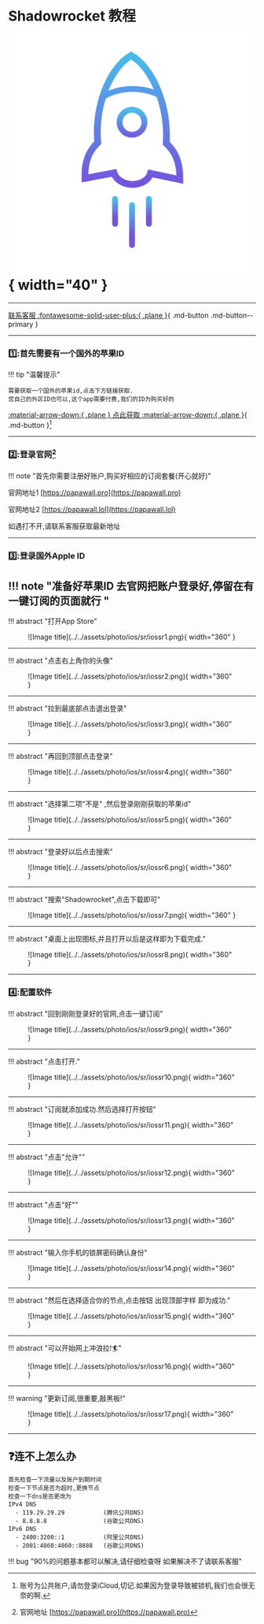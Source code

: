 # Shadowrocket 教程![Image title](../../assets/photo/ios/sr/srlogo.jpg){ width="40" }
---

[联系客服 :fontawesome-solid-user-plus:{ .plane }](../../chat.html){ .md-button .md-button--primary }

---

### 1️⃣:首先需要有一个国外的苹果ID
!!! tip "温馨提示"
    
    需要获取一个国外的苹果id,点击下方链接获取.
    您自己的外区ID也可以,这个app需要付费,我们的ID为购买好的
    
[:material-arrow-down:{ .plane } 点此获取 :material-arrow-down:{ .plane }](https://shop.papawall.cc/buy/1){ .md-button }[^1] 

---

### 2️⃣:登录官网[^2] 

!!! note "首先你需要注册好账户,购买好相应的订阅套餐(开心就好)"

官网地址1 [https://papawall.pro](https://papawall.pro)

官网地址2 [https://papawall.lol](https://papawall.lol)

如遇打不开,请联系客服获取最新地址
    
---

### 3️⃣:登录国外Apple ID
!!! note "准备好苹果ID 去官网把账户登录好,停留在有一键订阅的页面就行 "
---
!!! abstract "打开App Store"
<figure markdown="span">
![Image title](../../assets/photo/ios/sr/iossr1.png){ width="360" }
</figure>

---

!!! abstract "点击右上角你的头像"
<figure markdown="span">
![Image title](../../assets/photo/ios/sr/iossr2.png){ width="360" }
</figure>

---

!!! abstract "拉到最底部点击退出登录"
<figure markdown="span">
![Image title](../../assets/photo/ios/sr/iossr3.png){ width="360" }
</figure>

---

!!! abstract "再回到顶部点击登录"
<figure markdown="span">
![Image title](../../assets/photo/ios/sr/iossr4.png){ width="360" }
</figure>

---

!!! abstract "选择第二项"不是" ,然后登录刚刚获取的苹果id"
<figure markdown="span">
![Image title](../../assets/photo/ios/sr/iossr5.png){ width="360" }
</figure>

---

!!! abstract "登录好以后点击搜索"
<figure markdown="span">
![Image title](../../assets/photo/ios/sr/iossr6.png){ width="360" }
</figure>

---

!!! abstract "搜索"Shadowrocket",点击下载即可"
<figure markdown="span">
![Image title](../../assets/photo/ios/sr/iossr7.png){ width="360" }
</figure>

---

!!! abstract "桌面上出现图标,并且打开以后是这样即为下载完成."
<figure markdown="span">
![Image title](../../assets/photo/ios/sr/iossr8.png){ width="360" }
</figure>

---
### 4️⃣:配置软件
!!! abstract "回到刚刚登录好的官网,点击一键订阅"
<figure markdown="span">
![Image title](../../assets/photo/ios/sr/iossr9.png){ width="360" }
</figure>

---

!!! abstract "点击打开."
<figure markdown="span">
![Image title](../../assets/photo/ios/sr/iossr10.png){ width="360" }
</figure>

---

!!! abstract "订阅就添加成功.然后选择打开按钮"
<figure markdown="span">
![Image title](../../assets/photo/ios/sr/iossr11.png){ width="360" }
</figure>

---

!!! abstract "点击"允许""
<figure markdown="span">
![Image title](../../assets/photo/ios/sr/iossr12.png){ width="360" }
</figure>

---

!!! abstract "点击"好""
<figure markdown="span">
![Image title](../../assets/photo/ios/sr/iossr13.png){ width="360" }
</figure>

---

!!! abstract "输入你手机的锁屏密码确认身份"
<figure markdown="span">
![Image title](../../assets/photo/ios/sr/iossr14.png){ width="360" }
</figure>

---

!!! abstract "然后在选择适合你的节点,点击按钮 出现顶部字样 即为成功."
<figure markdown="span">
![Image title](../../assets/photo/ios/sr/iossr15.png){ width="360" }
</figure>

---

!!! abstract "可以开始网上冲浪拉!🏄"
<figure markdown="span">
![Image title](../../assets/photo/ios/sr/iossr16.png){ width="360" }
</figure>

---

!!! warning "更新订阅,很重要,敲黑板!"
<figure markdown="span">
![Image title](../../assets/photo/ios/sr/iossr17.png){ width="360" }
</figure>

---


## ❓连不上怎么办
    首先检查一下流量以及账户到期时间
    检查一下节点是否为超时,更换节点
    检查一下dns是否更改为
    IPv4 DNS
      - 119.29.29.29           (腾讯公共DNS)
      - 8.8.8.8                (谷歌公共DNS)
    IPv6 DNS
      - 2400:3200::1           (阿里公共DNS)
      - 2001:4860:4860::8888   (谷歌公共DNS)
!!! bug "90%的问题基本都可以解决,请仔细检查呀 如果解决不了请联系客服"






[^1]: 账号为公共账户,请勿登录iCloud,切记.如果因为登录导致被锁机,我们也会很无奈的啊.
[^2]: 官网地址 [https://papawall.pro](https://papawall.pro)